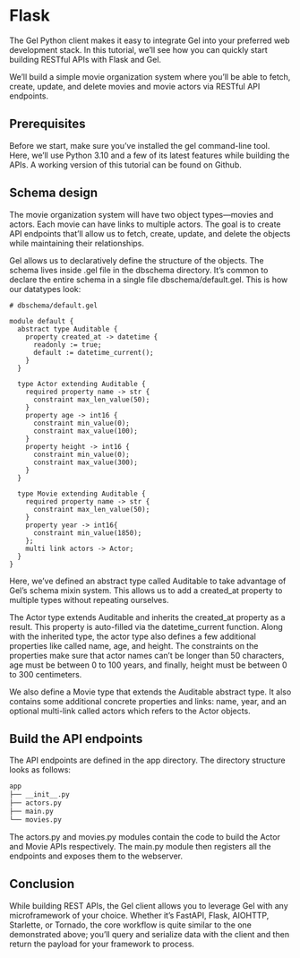 # Flask

The Gel Python client makes it easy to integrate Gel into your preferred web development stack. In this tutorial, we’ll see how you can quickly start building RESTful APIs with Flask and Gel.

We’ll build a simple movie organization system where you’ll be able to fetch, create, update, and delete movies and movie actors via RESTful API endpoints.

## Prerequisites

Before we start, make sure you’ve installed the gel command-line tool. Here, we’ll use Python 3.10 and a few of its latest features while building the APIs. A working version of this tutorial can be found on Github.

## Schema design

The movie organization system will have two object types—movies and actors. Each movie can have links to multiple actors. The goal is to create API endpoints that’ll allow us to fetch, create, update, and delete the objects while maintaining their relationships.

Gel allows us to declaratively define the structure of the objects. The schema lives inside .gel file in the dbschema directory. It’s common to declare the entire schema in a single file dbschema/default.gel. This is how our datatypes look:

```sdl
# dbschema/default.gel

module default {
  abstract type Auditable {
    property created_at -> datetime {
      readonly := true;
      default := datetime_current();
    }
  }

  type Actor extending Auditable {
    required property name -> str {
      constraint max_len_value(50);
    }
    property age -> int16 {
      constraint min_value(0);
      constraint max_value(100);
    }
    property height -> int16 {
      constraint min_value(0);
      constraint max_value(300);
    }
  }

  type Movie extending Auditable {
    required property name -> str {
      constraint max_len_value(50);
    }
    property year -> int16{
      constraint min_value(1850);
    };
    multi link actors -> Actor;
  }
}
```

Here, we’ve defined an abstract type called Auditable to take advantage of Gel’s schema mixin system. This allows us to add a created_at property to multiple types without repeating ourselves.

The Actor type extends Auditable and inherits the created_at property as a result. This property is auto-filled via the datetime_current function. Along with the inherited type, the actor type also defines a few additional properties like called name, age, and height. The constraints on the properties make sure that actor names can’t be longer than 50 characters, age must be between 0 to 100 years, and finally, height must be between 0 to 300 centimeters.

We also define a Movie type that extends the Auditable abstract type. It also contains some additional concrete properties and links: name, year, and an optional multi-link called actors which refers to the Actor objects.

## Build the API endpoints

The API endpoints are defined in the app directory. The directory structure looks as follows:

```default
app
├── __init__.py
├── actors.py
├── main.py
└── movies.py
```

The actors.py and movies.py modules contain the code to build the Actor and Movie APIs respectively. The main.py module then registers all the endpoints and exposes them to the webserver.

## Conclusion

While building REST APIs, the Gel client allows you to leverage Gel with any microframework of your choice. Whether it’s FastAPI, Flask, AIOHTTP, Starlette, or Tornado, the core workflow is quite similar to the one demonstrated above; you’ll query and serialize data with the client and then return the payload for your framework to process.

